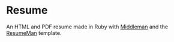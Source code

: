 # Resume


An HTML and PDF resume made in Ruby with [Middleman](http://middlemanapp.com/) and the [ResumeMan](https://github.com/reefab/ResumeMan) template.
